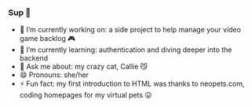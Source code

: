 ### Sup 👋

- 🔭 I’m currently working on: a side project to help manage your video game backlog 🎮
- 🌱 I’m currently learning: authentication and diving deeper into the backend
- 💬 Ask me about: my crazy cat, Callie 😼
- 😄 Pronouns: she/her
- ⚡ Fun fact: my first introduction to HTML was thanks to neopets.com, coding homepages for my virtual pets 😛
